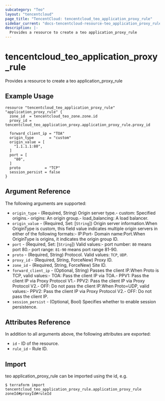 ```yaml
---
subcategory: "Teo"
layout: "tencentcloud"
page_title: "TencentCloud: tencentcloud_teo_application_proxy_rule"
sidebar_current: "docs-tencentcloud-resource-teo_application_proxy_rule"
description: |-
  Provides a resource to create a teo application_proxy_rule
---
```


# tencentcloud_teo_application_proxy_rule

Provides a resource to create a teo application_proxy_rule

## Example Usage

```hcl
resource "tencentcloud_teo_application_proxy_rule" "application_proxy_rule" {
  zone_id  = tencentcloud_teo_zone.zone.id
  proxy_id = tencentcloud_teo_application_proxy.application_proxy_rule.proxy_id

  forward_client_ip = "TOA"
  origin_type       = "custom"
  origin_value = [
    "1.1.1.1:80",
  ]
  port = [
    "80",
  ]
  proto           = "TCP"
  session_persist = false
}
```

## Argument Reference

The following arguments are supported:

* `origin_type` - (Required, String) Origin server type.- custom: Specified origins.- origins: An origin group.- load_balancing: A load balancer.
* `origin_value` - (Required, Set: [`String`]) Origin server information.When OriginType is custom, this field value indicates multiple origin servers in either of the following formats:- IP:Port- Domain name:Port.When OriginType is origins, it indicates the origin group ID.
* `port` - (Required, Set: [`String`]) Valid values:- port number: `80` means port 80.- port range: `81-90` means port range 81-90.
* `proto` - (Required, String) Protocol. Valid values: `TCP`, `UDP`.
* `proxy_id` - (Required, String, ForceNew) Proxy ID.
* `zone_id` - (Required, String, ForceNew) Site ID.
* `forward_client_ip` - (Optional, String) Passes the client IP.When Proto is TCP, valid values:- TOA: Pass the client IP via TOA.- PPV1: Pass the client IP via Proxy Protocol V1.- PPV2: Pass the client IP via Proxy Protocol V2.- OFF: Do not pass the client IP.When Proto=UDP, valid values:- PPV2: Pass the client IP via Proxy Protocol V2.- OFF: Do not pass the client IP.
* `session_persist` - (Optional, Bool) Specifies whether to enable session persistence.

## Attributes Reference

In addition to all arguments above, the following attributes are exported:

* `id` - ID of the resource.
* `rule_id` - Rule ID.


## Import

teo application_proxy_rule can be imported using the id, e.g.
```
$ terraform import tencentcloud_teo_application_proxy_rule.application_proxy_rule zoneId#proxyId#ruleId
```

